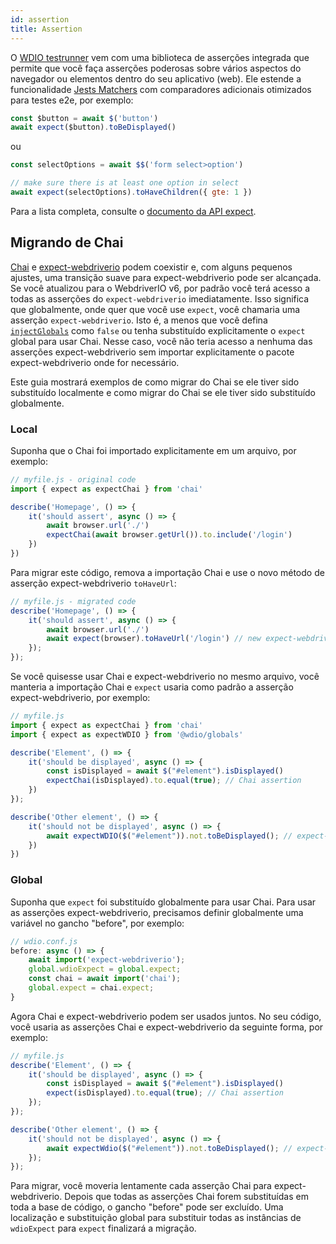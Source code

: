 ```yaml
---
id: assertion
title: Assertion
---
```


O [WDIO testrunner](https://webdriver.io/docs/clioptions) vem com uma biblioteca de asserções integrada que permite que você faça asserções poderosas sobre vários aspectos do navegador ou elementos dentro do seu aplicativo (web). Ele estende a funcionalidade [Jests Matchers](https://jestjs.io/docs/en/using-matchers) com comparadores adicionais otimizados para testes e2e, por exemplo:

```js
const $button = await $('button')
await expect($button).toBeDisplayed()
```

ou

```js
const selectOptions = await $$('form select>option')

// make sure there is at least one option in select
await expect(selectOptions).toHaveChildren({ gte: 1 })
```

Para a lista completa, consulte o [documento da API expect](/docs/api/expect-webdriverio).

## Migrando de Chai

[Chai](https://www.chaijs.com/) e [expect-webdriverio](https://github.com/webdriverio/expect-webdriverio#readme) podem coexistir e, com alguns pequenos ajustes, uma transição suave para expect-webdriverio pode ser alcançada. Se você atualizou para o WebdriverIO v6, por padrão você terá acesso a todas as asserções do `expect-webdriverio` imediatamente. Isso significa que globalmente, onde quer que você use `expect`, você chamaria uma asserção `expect-webdriverio`. Isto é, a menos que você defina [`injectGlobals`](/docs/configuration#injectglobals) como `false` ou tenha substituído explicitamente o `expect` global para usar Chai. Nesse caso, você não teria acesso a nenhuma das asserções expect-webdriverio sem importar explicitamente o pacote expect-webdriverio onde for necessário.

Este guia mostrará exemplos de como migrar do Chai se ele tiver sido substituído localmente e como migrar do Chai se ele tiver sido substituído globalmente.

### Local

Suponha que o Chai foi importado explicitamente em um arquivo, por exemplo:

```js
// myfile.js - original code
import { expect as expectChai } from 'chai'

describe('Homepage', () => {
    it('should assert', async () => {
        await browser.url('./')
        expectChai(await browser.getUrl()).to.include('/login')
    })
})
```

Para migrar este código, remova a importação Chai e use o novo método de asserção expect-webdriverio `toHaveUrl`:

```js
// myfile.js - migrated code
describe('Homepage', () => {
    it('should assert', async () => {
        await browser.url('./')
        await expect(browser).toHaveUrl('/login') // new expect-webdriverio API method https://webdriver.io/docs/api/expect-webdriverio.html#tohaveurl
    });
});
```

Se você quisesse usar Chai e expect-webdriverio no mesmo arquivo, você manteria a importação Chai e `expect` usaria como padrão a asserção expect-webdriverio, por exemplo:

```js
// myfile.js
import { expect as expectChai } from 'chai'
import { expect as expectWDIO } from '@wdio/globals'

describe('Element', () => {
    it('should be displayed', async () => {
        const isDisplayed = await $("#element").isDisplayed()
        expectChai(isDisplayed).to.equal(true); // Chai assertion
    })
});

describe('Other element', () => {
    it('should not be displayed', async () => {
        await expectWDIO($("#element")).not.toBeDisplayed(); // expect-webdriverio assertion
    })
})
```

### Global

Suponha que `expect` foi substituído globalmente para usar Chai. Para usar as asserções expect-webdriverio, precisamos definir globalmente uma variável no gancho "before", por exemplo:

```js
// wdio.conf.js
before: async () => {
    await import('expect-webdriverio');
    global.wdioExpect = global.expect;
    const chai = await import('chai');
    global.expect = chai.expect;
}
```

Agora Chai e expect-webdriverio podem ser usados ​​juntos. No seu código, você usaria as asserções Chai e expect-webdriverio da seguinte forma, por exemplo:

```js
// myfile.js
describe('Element', () => {
    it('should be displayed', async () => {
        const isDisplayed = await $("#element").isDisplayed()
        expect(isDisplayed).to.equal(true); // Chai assertion
    });
});

describe('Other element', () => {
    it('should not be displayed', async () => {
        await expectWdio($("#element")).not.toBeDisplayed(); // expect-webdriverio assertion
    });
});
```

Para migrar, você moveria lentamente cada asserção Chai para expect-webdriverio. Depois que todas as asserções Chai forem substituídas em toda a base de código, o gancho "before" pode ser excluído. Uma localização e substituição global para substituir todas as instâncias de `wdioExpect` para `expect` finalizará a migração.
